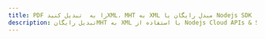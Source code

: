 ---title: PDF را به  تبدیل کنیدXML، MHT به XML مبدل رایگان یا Nodejs SDKdescription: تبدیل رایگانMHT به XML با استفاده از Nodejs Cloud APIs & SDK همچنین اسناد PDF را در Cloud ایجاد، ویرایش و رندر کنید.---